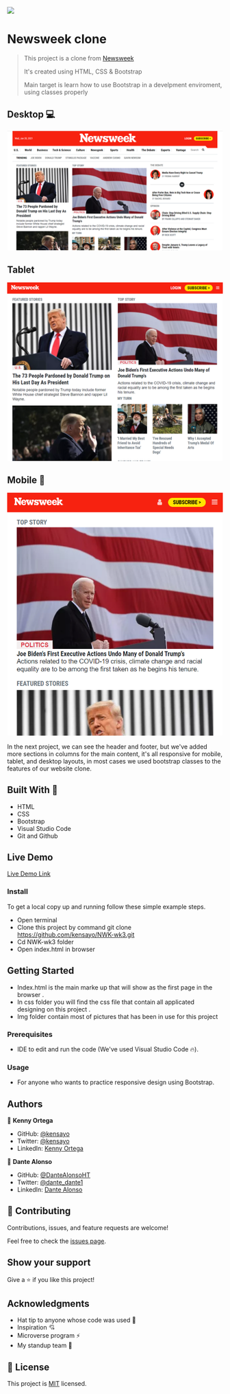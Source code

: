 ![](https://img.shields.io/badge/Microverse-blueviolet)

# Newsweek clone

> This project is a clone from [Newsweek](https://web.archive.org/web/20210120125445/https://www.newsweek.com/) 
> 
> It's created using HTML, CSS & Bootstrap
> 
> Main target is learn how to use Bootstrap in a develpment enviroment, using classes properly

## Desktop 💻
![Desktop-Version](img/Newsweek-Milestone1-Desktop.PNG)

## Tablet
![Tablet-Version](img/Newsweek-Milestone1-Tablet.PNG)

## Mobile 📱
![Mobile-Version](img/Newsweek-Milestone1-Mobile.PNG)

In the next project, we can see the header and footer, but we've added more sections in columns for the main content, it's all responsive for mobile, tablet, and desktop layouts, in most cases we used bootstrap classes to the features of our website clone. 

## Built With 🔨

- HTML
- CSS
- Bootstrap
- Visual Studio Code
- Git and Github

## Live Demo

[Live Demo Link](https://kensayo.github.io/NWK-wk3/)

### Install

To get a local copy up and running follow these simple example steps.
- Open terminal
- Clone this project by command git clone https://github.com/kensayo/NWK-wk3.git
- Cd NWK-wk3 folder
- Open index.html in browser

## Getting Started 

- Index.html is the main marke up that will show as the first page in the browser .
- In css folder you will find the css file that contain all applicated designing on this project .
- Img folder contain most of pictures that has been in use for this project

### Prerequisites

- IDE to edit and run the code (We've used Visual Studio Code 🔥).

### Usage

- For anyone who wants to practice responsive design using Bootstrap.

## Authors

👤 **Kenny Ortega**

- GitHub: [@kensayo](https://github.com/kensayo)
- Twitter: [@kensayo](https://twitter.com/kensayo)
- LinkedIn: [Kenny Ortega](https://www.linkedin.com/in/kenny-ortega-3580aa33/)

👤 **Dante Alonso**

- GitHub: [@DanteAlonsoHT](https://github.com/DanteAlonsoHT)
- Twitter: [@dante_dante1](https://twitter.com/dante_dante1)
- LinkedIn: [Dante Alonso](https://www.linkedin.com/in/dante-hernandez99/)

## 🤝 Contributing

Contributions, issues, and feature requests are welcome!

Feel free to check the [issues page](https://github.com/kensayo/NWK-wk3/issues).

## Show your support

Give a ⭐️ if you like this project!

## Acknowledgments

- Hat tip to anyone whose code was used 🔰
- Inspiration 💘
- Microverse program ⚡
- My standup team 🏹

## 📝 License

This project is [MIT](./mit.md) licensed.
